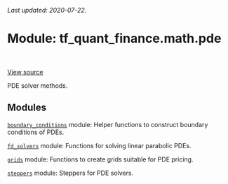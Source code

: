 <!--
This file is generated by a tool. Do not edit directly.
For open-source contributions the docs will be updated automatically.
-->

*Last updated: 2020-07-22.*

<div itemscope itemtype="http://developers.google.com/ReferenceObject">
<meta itemprop="name" content="tf_quant_finance.math.pde" />
<meta itemprop="path" content="Stable" />
</div>

# Module: tf_quant_finance.math.pde

<!-- Insert buttons and diff -->

<table class="tfo-notebook-buttons tfo-api" align="left">
</table>

<a target="_blank" href="https://github.com/google/tf-quant-finance/blob/master/tf_quant_finance/math/pde/__init__.py">View source</a>



PDE solver methods.



## Modules

[`boundary_conditions`](../../tf_quant_finance/math/pde/boundary_conditions.md) module: Helper functions to construct boundary conditions of PDEs.

[`fd_solvers`](../../tf_quant_finance/math/pde/fd_solvers.md) module: Functions for solving linear parabolic PDEs.

[`grids`](../../tf_quant_finance/math/pde/grids.md) module: Functions to create grids suitable for PDE pricing.

[`steppers`](../../tf_quant_finance/math/pde/steppers.md) module: Steppers for PDE solvers.

